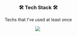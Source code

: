 <h3 align="center">🛠 Tech Stack 🛠</h3>

<p align="center"> Techs that I've used at least once </p>

<p align=center>
  <img src="https://img.shields.io/badge/JavaScript-#F7DF1E?style=flat-square&logo=JavaSCript&logoColor=white"/></a>&nbsp
